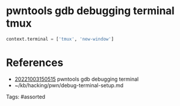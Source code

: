 # pwntools gdb debugging terminal tmux
```python
context.terminal = ['tmux', 'new-window']
```

# References
- [20221003150515](/zet/20221003150515/README.md) pwntools gdb debugging terminal
- ~/kb/hacking/pwn/debug-terminal-setup.md

Tags:
    #assorted

